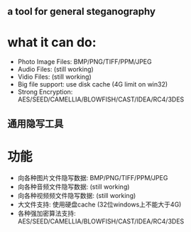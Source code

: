 ## a tool for general steganography ##
# what it can do:
- Photo Image Files: BMP/PNG/TIFF/PPM/JPEG
- Audio Files: (still working)
- Vidio Files: (still working)
- Big file support: use disk cache (4G limit on win32)
- Strong Encryption: AES/SEED/CAMELLIA/BLOWFISH/CAST/IDEA/RC4/3DES

## 通用隐写工具 ##
# 功能
- 向各种图片文件隐写数据: BMP/PNG/TIFF/PPM/JPEG
- 向各种音频文件隐写数据: (still working)
- 向各种视频频文件隐写数据: (still working)
- 大文件支持: 使用硬盘cache (32位windows上不能大于4G)
- 各种强加密算法支持: AES/SEED/CAMELLIA/BLOWFISH/CAST/IDEA/RC4/3DES



